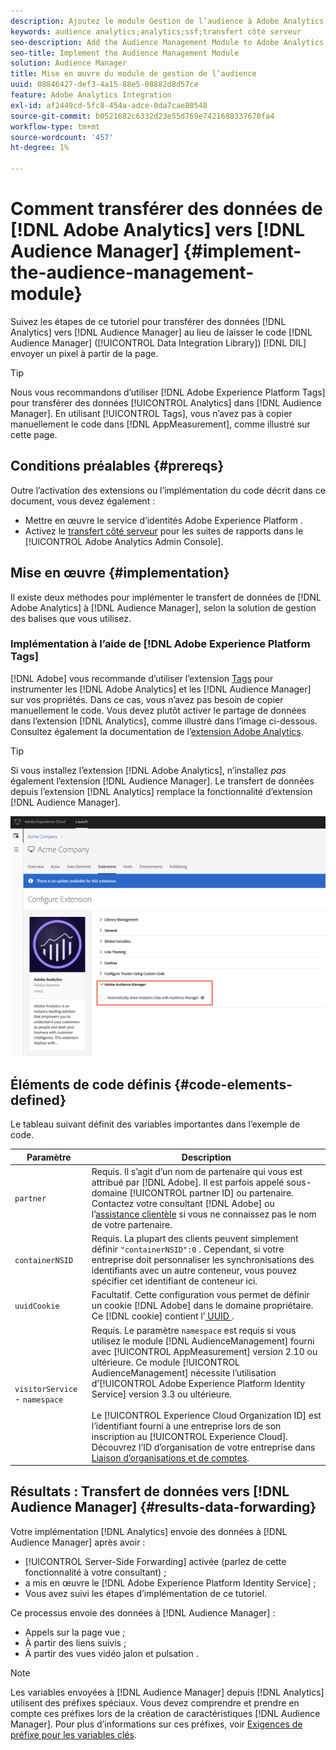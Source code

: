 ```yaml
---
description: Ajoutez le module Gestion de l’audience à Adobe Analytics AppMeasurement pour transférer les données Analytics vers Audience Manager au lieu de laisser le code Audience Manager Data Integration Library (DIL) envoyer un pixel à partir de la page.
keywords: audience analytics;analytics;ssf;transfert côté serveur
seo-description: Add the Audience Management Module to Adobe Analytics AppMeasurement to forward Analytics data to Audience Manager instead of having the Audience Manager Data Integration Library (DIL) code send a pixel from the page.
seo-title: Implement the Audience Management Module
solution: Audience Manager
title: Mise en œuvre du module de gestion de l’audience
uuid: 08846427-def3-4a15-88e5-08882d8d57ce
feature: Adobe Analytics Integration
exl-id: af2449cd-5fc8-454a-adce-0da7cae80548
source-git-commit: b0521682c6332d23e55d769e7421680337670fa4
workflow-type: tm+mt
source-wordcount: '457'
ht-degree: 1%

---
```


# Comment transférer des données de [!DNL Adobe Analytics] vers [!DNL Audience Manager] {#implement-the-audience-management-module}

Suivez les étapes de ce tutoriel pour transférer des données [!DNL Analytics] vers [!DNL Audience Manager] au lieu de laisser le code [!DNL Audience Manager] ([!UICONTROL Data Integration Library]) [!DNL DIL] envoyer un pixel à partir de la page.

>[!TIP]
>
>Nous vous recommandons d’utiliser [!DNL Adobe Experience Platform Tags] pour transférer des données [!UICONTROL Analytics] dans [!DNL Audience Manager]. En utilisant [!UICONTROL Tags], vous n’avez pas à copier manuellement le code dans [!DNL AppMeasurement], comme illustré sur cette page.

## Conditions préalables {#prereqs}

Outre l’activation des extensions ou l’implémentation du code décrit dans ce document, vous devez également :

* Mettre en œuvre le service d’identités Adobe Experience Platform [](https://experienceleague.adobe.com/docs/id-service/using/home.html).
* Activez le [transfert côté serveur](https://experienceleague.adobe.com/docs/analytics/admin/admin-tools/server-side-forwarding/ssf.html) pour les suites de rapports dans le [!UICONTROL Adobe Analytics Admin Console].

## Mise en œuvre {#implementation}

Il existe deux méthodes pour implémenter le transfert de données de [!DNL Adobe Analytics] à [!DNL Audience Manager], selon la solution de gestion des balises que vous utilisez.

### Implémentation à l’aide de [!DNL Adobe Experience Platform Tags]

[!DNL Adobe] vous recommande d’utiliser l’extension [Tags](https://experienceleague.adobe.com/docs/experience-platform/tags/home.html?lang=en) pour instrumenter les [!DNL Adobe Analytics] et les [!DNL Audience Manager] sur vos propriétés. Dans ce cas, vous n’avez pas besoin de copier manuellement le code. Vous devez plutôt activer le partage de données dans l’extension [!DNL Analytics], comme illustré dans l’image ci-dessous. Consultez également la documentation de l’[extension Adobe Analytics](https://experienceleague.adobe.com/docs/experience-platform/tags/extensions/adobe/analytics/overview.html#adobe-audience-manager).

>[!TIP]
>
>Si vous installez l’extension [!DNL Adobe Analytics], n’installez *pas* également l’extension [!DNL Audience Manager]. Le transfert de données depuis l’extension [!DNL Analytics] remplace la fonctionnalité d’extension [!DNL Audience Manager].

![Comment activer le partage de données de l&#39;extension Adobe Analytics vers Audience Manager ](/help/using/integration/assets/analytics-to-aam.png)

## Éléments de code définis {#code-elements-defined}

Le tableau suivant définit des variables importantes dans l’exemple de code.

| Paramètre | Description |
|--- |--- |
| `partner` | Requis. Il s’agit d’un nom de partenaire qui vous est attribué par [!DNL Adobe]. Il est parfois appelé sous-domaine [!UICONTROL partner ID] ou partenaire.  Contactez votre consultant [!DNL Adobe] ou l’[assistance clientèle](https://helpx.adobe.com/fr/marketing-cloud/contact-support.html) si vous ne connaissez pas le nom de votre partenaire. |
| `containerNSID` | Requis. La plupart des clients peuvent simplement définir `"containerNSID":0` . Cependant, si votre entreprise doit personnaliser les synchronisations des identifiants avec un autre conteneur, vous pouvez spécifier cet identifiant de conteneur ici. |
| `uuidCookie` | Facultatif. Cette configuration vous permet de définir un cookie [!DNL Adobe] dans le domaine propriétaire. Ce [!DNL cookie] contient l’[ UUID ](../../reference/ids-in-aam.md) . |
| `visitorService` - `namespace` | Requis. Le paramètre `namespace` est requis si vous utilisez le module [!DNL AudienceManagement] fourni avec [!UICONTROL AppMeasurement] version 2.10 ou ultérieure. Ce module [!UICONTROL AudienceManagement] nécessite l’utilisation d’[!UICONTROL Adobe Experience Platform Identity Service] version 3.3 ou ultérieure. <br><br>Le [!UICONTROL Experience Cloud Organization ID] est l’identifiant fourni à une entreprise lors de son inscription au [!UICONTROL Experience Cloud]. Découvrez l’ID d’organisation de votre entreprise dans [Liaison d’organisations et de comptes](https://experienceleague.adobe.com/docs/core-services/interface/manage-users-and-products/organizations.html). |

## Résultats : Transfert de données vers [!DNL Audience Manager] {#results-data-forwarding}

Votre implémentation [!DNL Analytics] envoie des données à [!DNL Audience Manager] après avoir :

* [!UICONTROL Server-Side Forwarding] activée (parlez de cette fonctionnalité à votre consultant) ;
* a mis en œuvre le [!DNL Adobe Experience Platform Identity Service] ;
* Vous avez suivi les étapes d’implémentation de ce tutoriel.

Ce processus envoie des données à [!DNL Audience Manager] :

* Appels sur la page vue ;
* À partir des liens suivis ;
* À partir des vues vidéo jalon et pulsation .

>[!NOTE]
>
>Les variables envoyées à [!DNL Audience Manager] depuis [!DNL Analytics] utilisent des préfixes spéciaux. Vous devez comprendre et prendre en compte ces préfixes lors de la création de caractéristiques [!DNL Audience Manager]. Pour plus d’informations sur ces préfixes, voir [Exigences de préfixe pour les variables clés](../../features/traits/trait-variable-prefixes.md).
